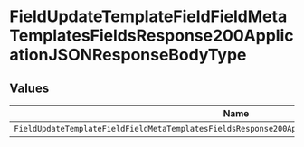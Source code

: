 # FieldUpdateTemplateFieldFieldMetaTemplatesFieldsResponse200ApplicationJSONResponseBodyType


## Values

| Name                                                                                               | Value                                                                                              |
| -------------------------------------------------------------------------------------------------- | -------------------------------------------------------------------------------------------------- |
| `FieldUpdateTemplateFieldFieldMetaTemplatesFieldsResponse200ApplicationJSONResponseBodyTypeNumber` | number                                                                                             |